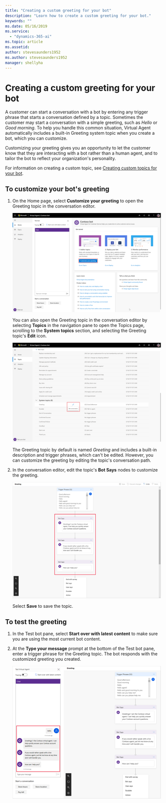 ```yaml
---
title: "Creating a custom greeting for your bot"
description: "Learn how to create a custom greeting for your bot."
keywords: ""
ms.date: 05/16/2019
ms.service:
  - "dynamics-365-ai"
ms.topic: article
ms.assetid: 
author: stevesaunders1952
ms.author: stevesaunders1952
manager: shellyha
---
```


# Creating a custom greeting for your bot

A customer can start a conversation with a bot by entering any trigger phrase that starts a conversation defined by a topic. Sometimes the customer may start a conversation with a simple greeting, such as *Hello* or *Good morning*. To help you handle this common situation, Virtual Agent automatically includes a built-in Greeting system topic when you create a bot, which you can customize.

Customizing your greeting gives you an opportunity to let the customer know that they are interacting with a bot rather than a human agent, and to tailor the bot to reflect your organization's personality.

For information on creating a custom topic, see [Creating custom topics for your bot](getting-started-create-topics.md).

## To customize your bot's greeting

1. On the Home page, select **Customize your greeting** to open the Greeting topic in the conversation editor.

   ![Open Greeting topic](media/open-greeting-topic.png)

   You can also open the Greeting topic in the conversation editor by selecting **Topics** in the navigation pane to open the Topics page, scrolling to the **System topics** section, and selecting the Greeting topic's **Edit** icon.

   ![Alternate open greeting](media/alternate-open-greeting.png)

   The Greeting topic by default is named *Greeting* and includes a built-in description and trigger phrases, which can't be edited. However, you can customize the greeting by editing the topic's conversation path.

2. In the conversation editor, edit the topic's **Bot Says** nodes to customize the greeting.

   ![Custom greeting](media/custom-greeting.png)

    Select **Save** to save the topic.

## To test the greeting

1. In the Test bot pane, select **Start over with latest content** to make sure you are using the most current bot content.

2. At the **Type your message** prompt at the bottom of the Test bot pane, enter a trigger phrase for the Greeting topic. The bot responds with the customized greeting you created.

   ![Test greeting](media/test-greeting.png)
